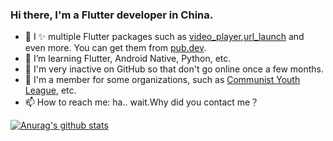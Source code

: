 ### Hi there, I'm a Flutter developer in China.


* 🔭 I ✨ multiple Flutter packages such as [video_player](https://pub.dev/packages/video_player),[url_launch](https://pub.flutter-io.cn/packages/url_launcher) and even more. You can get them from [pub.dev](https://pub.dev/publishers/flutter.dev/packages).
* 🌱 I’m learning Flutter, Android Native, Python, etc.
* 🚀 I'm very inactive on GitHub so that don't go online once a few months.
* 🤝 I'm a member for some organizations, such as [Communist Youth League](http://www.ccyl.org.cn/), etc.
* 📫 How to reach me: ha.. wait.Why did you contact me？











[![Anurag's github stats](https://github-readme-stats.vercel.app/api?username=sm9i)](https://github.com/anuraghazra/github-readme-stats)
